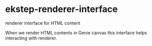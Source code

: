 # ekstep-renderer-interface
renderer interface for HTML content

When we render HTML contents in Genie canvas this interface helps interacting with renderer.
